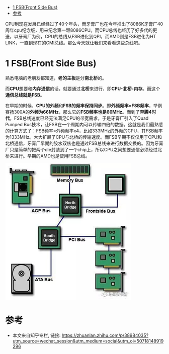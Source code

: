 
<!-- @import "[TOC]" {cmd="toc" depthFrom=1 depthTo=6 orderedList=false} -->

<!-- code_chunk_output -->

* [1 FSB(Front Side Bus)](#1-fsbfront-side-bus)
* [参考](#参考)

<!-- /code_chunk_output -->

CPU到现在发展已经经过了40个年头，而牙膏厂也在今年推出了8086K牙膏厂40周年cpu纪念版，用来纪念第一颗8086CPU。而CPU总线也经历了好多代的更迭，以牙膏厂为例，CPU的总线从FSB进化到QPI，而AMD则是FSB进化为HT LINK，一直到现在的GMI总线。那么今天就让我们来看看这些总线吧。

# 1 FSB(Front Side Bus)

熟悉电脑的老朋友都知道，**老的主板**是分**南北桥**的。

而**CPU**想要和**内存通信**的话，就要通过**北桥**来进行，即**CPU\-北桥\-内存**。而这个**通信总线就是FSB**。

在早期的时候，**CPU的外频**和**FSB的频率保持同步**。即**外频频率=FSB频率**，举例赛扬300A的**外频为66MHz**，那么它的**FSB频率也是66MHz**。而到了**奔腾4时代**，FSB总线速度已经无法满足CPU的带宽需求，于是牙膏厂引入了Quad Pumped Bus技术，让FSB在一个周期内可以传输四倍的数据。这就是我们最熟悉的计算方式了：FSB频率=外频频率x4，比如333MHz的外频的CPU，其FSB频率为1333MHz。大大扩展了CPU与北桥的传输速度。而FSB早期不仅仅用于CPU和北桥通信，牙膏厂早期的胶水双核也是通过FSB总线来进行数据交换的。因为牙膏厂只是简单的把两个die封装到了一个chip上，所以CPU之间想要通信必须经过北桥来进行。早期的AMD也是使用FSB总线。

![](./images/2019-04-24-10-17-28.png)



# 参考

- 本文来自知乎专栏, 链接: https://zhuanlan.zhihu.com/p/38984035?utm_source=wechat_session&utm_medium=social&utm_oi=50718148919296